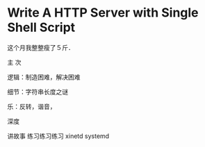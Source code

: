 # Write A HTTP Server with Single Shell Script


这个月我整整瘦了５斤．

主
次

逻辑：制造困难，解决困难

细节：字符串长度之谜

乐：反转，谐音，

深度



讲故事
练习练习练习
xinetd
systemd


